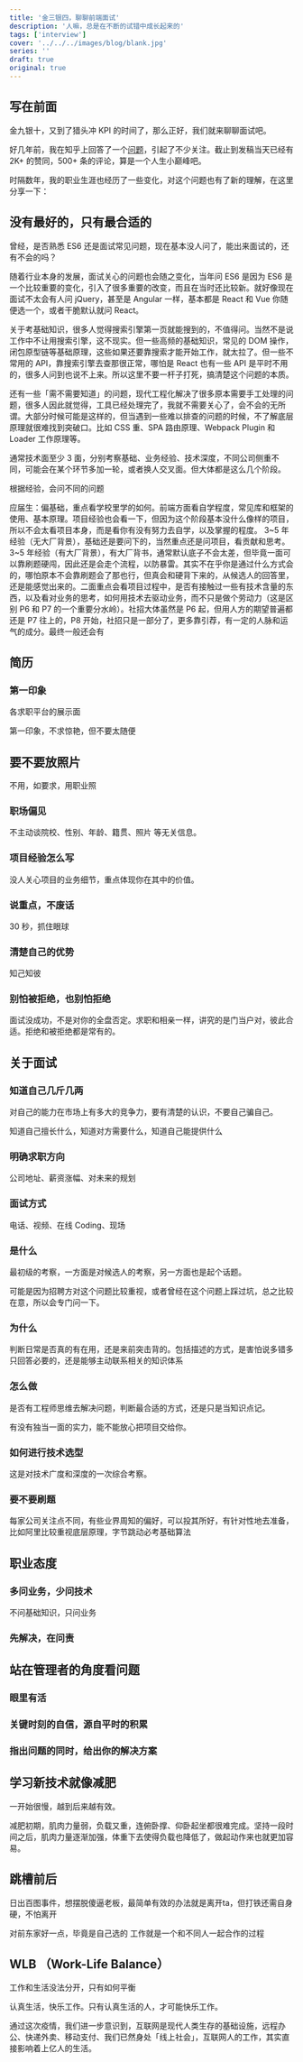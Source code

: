 ```yaml
---
title: '金三银四，聊聊前端面试'
description: '人嘛，总是在不断的试错中成长起来的'
tags: ['interview']
cover: '../../../images/blog/blank.jpg'
series: ''
draft: true
original: true
---
```


## 写在前面

金九银十，又到了猎头冲 KPI 的时间了，那么正好，我们就来聊聊面试吧。

好几年前，我在知乎上回答了一个[问题](https://www.zhihu.com/question/293047616/answer/502672659)，引起了不少关注。截止到发稿当天已经有 2K+ 的赞同，500+ 条的评论，算是一个人生小巅峰吧。

时隔数年，我的职业生涯也经历了一些变化，对这个问题也有了新的理解，在这里分享一下：

## 没有最好的，只有最合适的

曾经，是否熟悉 ES6 还是面试常见问题，现在基本没人问了，能出来面试的，还有不会的吗？

随着行业本身的发展，面试关心的问题也会随之变化，当年问 ES6 是因为 ES6 是一个比较重要的变化，引入了很多重要的改变，而且在当时还比较新。就好像现在面试不太会有人问 jQuery，甚至是 Angular 一样，基本都是 React 和 Vue 你随便选一个，或者干脆默认就问 React。

关于考基础知识，很多人觉得搜索引擎第一页就能搜到的，不值得问。当然不是说工作中不让用搜索引擎，这不现实。但一些高频的基础知识，常见的 DOM 操作，闭包原型链等基础原理，这些如果还要靠搜索才能开始工作，就太拉了。但一些不常用的 API，靠搜索引擎去查那很正常，哪怕是 React 也有一些 API 是平时不用的，很多人问到也说不上来。所以这里不要一杆子打死，搞清楚这个问题的本质。

还有一些「需不需要知道」的问题，现代工程化解决了很多原本需要手工处理的问题，很多人因此就觉得，工具已经处理完了，我就不需要关心了，会不会的无所谓。大部分时候可能是这样的，但当遇到一些难以排查的问题的时候，不了解底层原理就很难找到突破口。比如 CSS 重、SPA 路由原理、Webpack Plugin 和 Loader 工作原理等。

通常技术面至少 3 面，分别考察基础、业务经验、技术深度，不同公司侧重不同，可能会在某个环节多加一轮，或者换人交叉面。但大体都是这么几个阶段。

根据经验，会问不同的问题

应届生：偏基础，重点看学校里学的如何。前端方面看自学程度，常见库和框架的使用、基本原理。项目经验也会看一下，但因为这个阶段基本没什么像样的项目，所以不会太看项目本身，而是看你有没有努力去自学，以及掌握的程度。
3~5 年经验（无大厂背景），基础还是要问下的，当然重点还是问项目，看贡献和思考。
3~5 年经验（有大厂背景），有大厂背书，通常默认底子不会太差，但毕竟一面可以靠刷题硬闯，因此还是会走个流程，以防暴雷。其实不在乎你是通过什么方式会的，哪怕原本不会靠刷题会了那也行，但真会和硬背下来的，从候选人的回答里，还是能感觉出来的。二面重点会看项目过程中，是否有接触过一些有技术含量的东西，以及看对业务的思考，如何用技术去驱动业务，而不只是做个劳动力（这是区别 P6 和 P7 的一个重要分水岭）。社招大体虽然是 P6 起，但用人方的期望普遍都还是 P7 往上的，P8 开始，社招只是一部分了，更多靠引荐，有一定的人脉和运气的成分。最终一般还会有

## 简历

### 第一印象

各求职平台的展示面

第一印象，不求惊艳，但不要太随便

## 要不要放照片

不用，如要求，用职业照

### 职场偏见

不主动谈院校、性别、年龄、籍贯、照片 等无关信息。

### 项目经验怎么写

没人关心项目的业务细节，重点体现你在其中的价值。

### 说重点，不废话

30 秒，抓住眼球

### 清楚自己的优势

知己知彼

### 别怕被拒绝，也别怕拒绝

面试没成功，不是对你的全盘否定。求职和相亲一样，讲究的是门当户对，彼此合适。拒绝和被拒绝都是常有的。

## 关于面试

### 知道自己几斤几两

对自己的能力在市场上有多大的竞争力，要有清楚的认识，不要自己骗自己。

知道自己擅长什么，知道对方需要什么，知道自己能提供什么

### 明确求职方向

公司地址、薪资涨幅、对未来的规划

### 面试方式

电话、视频、在线 Coding、现场

### 是什么

最初级的考察，一方面是对候选人的考察，另一方面也是起个话题。

可能是因为招聘方对这个问题比较重视，或者曾经在这个问题上踩过坑，总之比较在意，所以会专门问一下。

### 为什么

判断日常是否真的有在用，还是来前突击背的。包括描述的方式，是害怕说多错多只回答必要的，还是能够主动联系相关的知识体系

### 怎么做

是否有工程师思维去解决问题，判断最合适的方式，还是只是当知识点记。

有没有独当一面的实力，能不能放心把项目交给你。

### 如何进行技术选型

这是对技术广度和深度的一次综合考察。

### 要不要刷题

每家公司关注点不同，有些业界周知的偏好，可以投其所好，有针对性地去准备，比如阿里比较重视底层原理，字节跳动必考基础算法

## 职业态度

### 多问业务，少问技术

不问基础知识，只问业务

### 先解决，在问责

## 站在管理者的角度看问题

### 眼里有活

### 关键时刻的自信，源自平时的积累

### 指出问题的同时，给出你的解决方案

## 学习新技术就像减肥

一开始很慢，越到后来越有效。

减肥初期，肌肉力量弱，负载又重，连俯卧撑、仰卧起坐都很难完成。坚持一段时间之后，肌肉力量逐渐加强，体重下去使得负载也降低了，做起动作来也就更加容易。

## 跳槽前后

日出百图事件，想摆脱傻逼老板，最简单有效的办法就是离开ta，但打铁还需自身硬，不怕离开

对前东家好一点，毕竟是自己选的
工作就是一个和不同人一起合作的过程

## WLB （Work-Life Balance）

工作和生活没法分开，只有如何平衡

认真生活，快乐工作。只有认真生活的人，才可能快乐工作。

通过这次疫情，我们进一步意识到，互联网是现代人类生存的基础设施，远程办公、快递外卖、移动支付、我们已然身处「线上社会」，互联网人的工作，其实直接影响着上亿人的生活。
